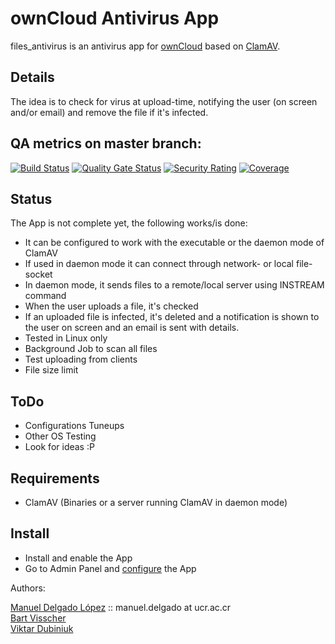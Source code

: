 # ownCloud Antivirus App   

files_antivirus is an antivirus app for [ownCloud](https://github.com/owncloud) based on [ClamAV](http://www.clamav.net).

## Details

The idea is to check for virus at upload-time, notifying the user (on screen and/or email) and
remove the file if it's infected.

## QA metrics on master branch:

[![Build Status](https://drone.owncloud.com/api/badges/owncloud/files_antivirus/status.svg?branch=master)](https://drone.owncloud.com/owncloud/files_antivirus)
[![Quality Gate Status](https://sonarcloud.io/api/project_badges/measure?project=owncloud_files_antivirus&metric=alert_status)](https://sonarcloud.io/dashboard?id=owncloud_files_antivirus)
[![Security Rating](https://sonarcloud.io/api/project_badges/measure?project=owncloud_files_antivirus&metric=security_rating)](https://sonarcloud.io/dashboard?id=owncloud_files_antivirus)
[![Coverage](https://sonarcloud.io/api/project_badges/measure?project=owncloud_files_antivirus&metric=coverage)](https://sonarcloud.io/dashboard?id=owncloud_files_antivirus)

## Status

The App is not complete yet, the following works/is done:
* It can be configured to work with the executable or the daemon mode of ClamAV
* If used in daemon mode it can connect through network- or local file-socket
* In daemon mode, it sends files to a remote/local server using INSTREAM command
* When the user uploads a file, it's checked
* If an uploaded file is infected, it's deleted and a notification is shown to the user on screen and an email is sent with details.
* Tested in Linux only
* Background Job to scan all files
* Test uploading from clients
* File size limit

## ToDo


* Configurations Tuneups
* Other OS Testing
* Look for ideas :P

## Requirements

* ClamAV (Binaries or a server running ClamAV in daemon mode)


## Install

* Install and enable the App
* Go to Admin Panel and [configure](https://doc.owncloud.org/server/10.0/admin_manual/configuration/server/antivirus_configuration.html) the App


Authors:

[Manuel Delgado López](https://github.com/valarauco/) :: manuel.delgado at ucr.ac.cr  
[Bart Visscher](https://github.com/bartv2/)  
[Viktar Dubiniuk](https://github.com/vicdeo/)

